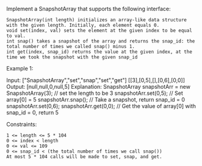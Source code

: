 Implement a SnapshotArray that supports the following interface:

    SnapshotArray(int length) initializes an array-like data structure with the given length. Initially, each element equals 0.
    void set(index, val) sets the element at the given index to be equal to val.
    int snap() takes a snapshot of the array and returns the snap_id: the total number of times we called snap() minus 1.
    int get(index, snap_id) returns the value at the given index, at the time we took the snapshot with the given snap_id

 

Example 1:

Input: ["SnapshotArray","set","snap","set","get"]
[[3],[0,5],[],[0,6],[0,0]]
Output: [null,null,0,null,5]
Explanation: 
SnapshotArray snapshotArr = new SnapshotArray(3); // set the length to be 3
snapshotArr.set(0,5);  // Set array[0] = 5
snapshotArr.snap();  // Take a snapshot, return snap_id = 0
snapshotArr.set(0,6);
snapshotArr.get(0,0);  // Get the value of array[0] with snap_id = 0, return 5

 

Constraints:

    1 <= length <= 5 * 104
    0 <= index < length
    0 <= val <= 109
    0 <= snap_id < (the total number of times we call snap())
    At most 5 * 104 calls will be made to set, snap, and get.

